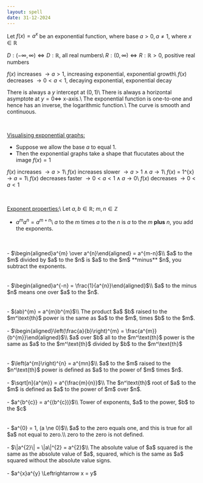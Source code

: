 ```yaml
---
layout: spell
date: 31-12-2024
---
```


Let $f(x) = a^{x}$ be an exponential function, where base $a > 0, a \ne 1$, where $x \in \mathbb{R}$

$D : (-\infty, \infty) \Leftrightarrow D : \mathbb{R}$, all real numbers\\
$R : (0, \infty) \Leftrightarrow R : \mathbb{R} > 0$, positive real numbers

$f(x)$ increases $\rightarrow a > 1$, increasing exponential, exponential growth\\
$f(x)$ decreases $\rightarrow 0 < a < 1$, decaying exponential, exponential decay

There is always a $y$ intercept at $(0,1)$\\
There is always a horizontal asymptote at $y = 0 \Leftrightarrow$ x-axis.\\
The exponential function is one-to-one and hence has an inverse, the logarithmic function.\\
The curve is smooth and continuous.

<br>

<u>Visualising exponential graphs:</u>
- Suppose we allow the base $a$ to equal $1$.
- Then the exponential graphs take a shape that flucutates about the image $f(x) = 1$

$f(x)$ increases $\rightarrow a > 1$\\
$f(x)$ increases slower $\rightarrow a > 1 \land a \to 1$\\
$f(x)$ = 1^{x} $\rightarrow a = 1$\\
$f(x)$ decreases faster $\rightarrow 0 < a < 1 \land a \to 0$\\
$f(x)$ decreases $\rightarrow 0 < a < 1$

<br>

<u>Exponent properties:</u>\\
Let $a, b \in \mathbb{R};\ m, n \in \mathbb{Z}$
- $a^{m}a^{n} = a^{m+n}$\\
$a$ to the $m$ times $a$ to the $n$ is $a$ to the $m$ **plus** $n$, you add the exponents.
<br>
<br>
- $\begin{aligned}a^{m} \over a^{n}\end{aligned} = a^{m-n}$\\
$a$ to the $m$ divided by $a$ to the $n$ is $a$ to the $m$ **minus** $n$, you subtract the exponents.
<br>
<br>
<br>
- $\begin{aligned}a^{-n} = \frac{1}{a^{n}}\end{aligned}$\\
$a$ to the minus $n$ means one over $a$ to the $n$.
<br>
<br>
<br>
- $(ab)^{m} = a^{m}b^{m}$\\
The product $a$ $b$ raised to the $m^\text{th}$ power is the same as $a$ to the $m$, times $b$ to the $m$.
<br>
<br>
- $\begin{aligned}\left(\frac{a}{b}\right)^{m} = \frac{a^{m}}{b^{m}}\end{aligned}$\\
$a$ over $b$ all to the $m^\text{th}$ power is the same as $a$ to the $m^\text{th}$ divided by $b$ to the $m^\text{th}$
<br>
<br>
<br>
- $\left(a^{m}\right)^{n} = a^{mn}$\\
$a$ to the $m$ raised to the $n^\text{th}$ power is defined as $a$ to the power of $m$ times $n$.
<br>
<br>
- $\sqrt[n]{a^{m}} = a^{\frac{m}{n}}$\\
The $n^\text{th}$ root of $a$ to the $m$ is defined as $a$ to the power of $m$ over $n$.
<br>
<br>
- $a^{b^{c}} = a^{(b^{c})}$\\
Tower of exponents, $a$ to the power, $b$ to the $c$
<br>
<br>
<br>
- $a^{0} = 1, (a \ne 0)$\\
$a$ to the zero equals one, and this is true for all $a$ not equal to zero.\\
zero to the zero is not defined.
<br>
<br>
- $\|a^{2}\| = \|a\|^{2} = a^{2}$\\
The absolute value of $a$ squared is the same as the absolute value of $a$, squared, which is the same as $a$ squared without the absolute value signs.
<br>
<br>
- $a^{x}a^{y} \Leftrightarrow x = y$